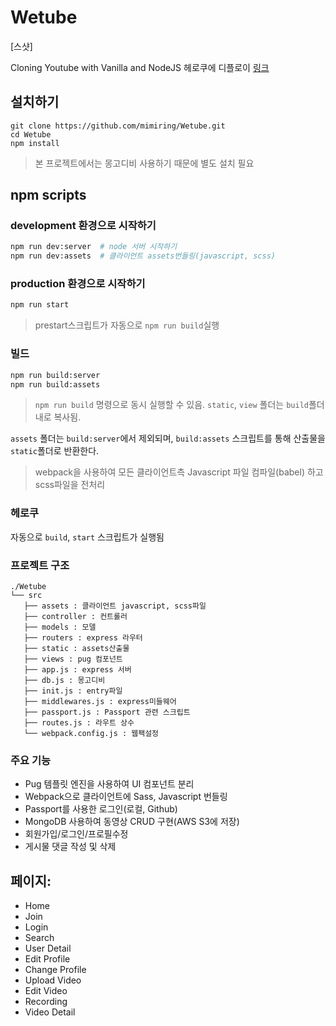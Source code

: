 # Wetube

[스샷]

Cloning Youtube with Vanilla and NodeJS 헤로쿠에 디플로이 [링크](https://dashboard.heroku.com/apps/mimiringtube)

## 설치하기

```
git clone https://github.com/mimiring/Wetube.git
cd Wetube
npm install
```

> 본 프로젝트에서는 몽고디비 사용하기 때문에 별도 설치 필요

## npm scripts

### development 환경으로 시작하기

```bash
npm run dev:server  # node 서버 시작하기
npm run dev:assets  # 클라이언트 assets번들링(javascript, scss)
```

### production 환경으로 시작하기

```bash
npm run start
```

> prestart스크립트가 자동으로 `npm run build`실행

### 빌드

```bash
npm run build:server
npm run build:assets
```

> `npm run build` 명령으로 동시 실행할 수 있음. `static`, `view` 폴더는 `build`폴더 내로 복사됨.

`assets` 폴더는 `build:server`에서 제외되며, `build:assets` 스크립트를 통해 산출물을 `static`폴더로 반환한다.

> webpack을 사용하여 모든 클라이언트측 Javascript 파일 컴파일(babel) 하고 scss파일을 전처리

### 헤로쿠

자동으로 `build`, `start` 스크립트가 실행됨

### 프로젝트 구조

```
./Wetube
└── src
   ├── assets : 클라이언트 javascript, scss파일
   ├── controller : 컨트롤러
   ├── models : 모델
   ├── routers : express 라우터
   ├── static : assets산출물
   ├── views : pug 컴포넌트
   ├── app.js : express 서버
   ├── db.js : 몽고디비
   ├── init.js : entry파일
   ├── middlewares.js : express미들웨어
   ├── passport.js : Passport 관련 스크립트
   ├── routes.js : 라우트 상수
   └── webpack.config.js : 웹팩설정
```

### 주요 기능

- Pug 템플릿 엔진을 사용하여 UI 컴포넌트 분리
- Webpack으로 클라이언트에 Sass, Javascript 번들링
- Passport를 사용한 로그인(로컬, Github)
- MongoDB 사용하여 동영상 CRUD 구현(AWS S3에 저장)
- 회원가입/로그인/프로필수정
- 게시물 댓글 작성 및 삭제

## 페이지:

- Home
- Join
- Login
- Search
- User Detail
- Edit Profile
- Change Profile
- Upload Video
- Edit Video
- Recording
- Video Detail
